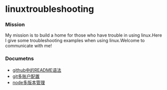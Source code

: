 # linuxtroubleshooting
### Mission
My mission is to build a home for those who have trouble in using linux.Here I give some troubleshooting examples when using linux.Welcome to communicate with me!
### Documetns

* [github中的README语法](doc/github中的README.md语法.md)
* [git多账户配置](git多账户配置.md)
* [node多版本管理](node多版本管理.md)
